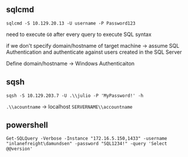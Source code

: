 ## sqlcmd
```cmd-session
sqlcmd -S 10.129.20.13 -U username -P Password123
```
need to execute `G0` after every query to execute SQL syntax 

if we don't specify domain/hostname of target machine -> assume SQL Authentication and authenticate against users created in the SQL Server

Define domain/hostname -> Windows Authenticaiton

## sqsh
```
sqsh -S 10.129.203.7 -U .\\julio -P 'MyPassword!' -h
```
`.\\acountname` -> localhost 
`SERVERNAME\\accountname`

## powershell 
```powershell-session
Get-SQLQuery -Verbose -Instance "172.16.5.150,1433" -username "inlanefreight\damundsen" -password "SQL1234!" -query 'Select @@version'
```